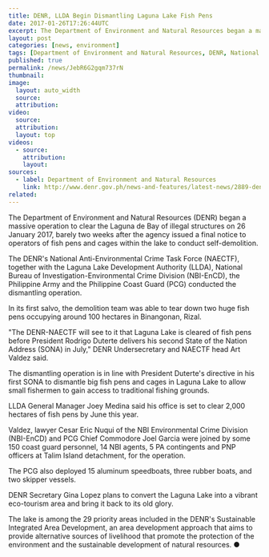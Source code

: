 ```yaml
---
title: DENR, LLDA Begin Dismantling Laguna Lake Fish Pens
date: 2017-01-26T17:26:44UTC
excerpt: The Department of Environment and Natural Resources began a massive operation to clear the Laguna de Bay of illegal structures on 26 January 2017.
layout: post
categories: [news, environment]
tags: [Department of Environment and Natural Resources, DENR, National Anti-Environmental Crime Task Force, NAECTF, Laguna Lake Development Authority, LLDA, National Bureau of Investigation Environmental Crime Division, NBI Environmental Crime Division, NBI EnCD]
published: true
permalink: /news/JebR6G2gqm737rN
thumbnail:
image:
  layout: auto_width
  source: 
  attribution: 
video:
  source: 
  attribution: 
  layout: top
videos:
  - source: 
    attribution: 
    layout: 
sources:
  - label: Department of Environment and Natural Resources
    link: http://www.denr.gov.ph/news-and-features/latest-news/2889-denr-llda-start-dismantling-laguna-lake-fish-pens.html
related:
---
```


The Department of Environment and Natural Resources (DENR) began a massive operation to clear the Laguna de Bay of illegal structures on 26 January 2017, barely two weeks after the agency issued a final notice to operators of fish pens and cages within the lake to conduct self-demolition.

The DENR's National Anti-Environmental Crime Task Force (NAECTF), together with the Laguna Lake Development Authority (LLDA), National Bureau of Investigation-Environmental Crime Division (NBI-EnCD), the Philippine Army and the Philippine Coast Guard (PCG) conducted the dismantling operation.

In its first salvo, the demolition team was able to tear down two huge fish pens occupying around 100 hectares in Binangonan, Rizal.

"The DENR-NAECTF will see to it that Laguna Lake is cleared of fish pens before President Rodrigo Duterte delivers his second State of the Nation Address (SONA) in July," DENR Undersecretary and NAECTF head Art Valdez said.

The dismantling operation is in line with President Duterte's directive in his first SONA to dismantle big fish pens and cages in Laguna Lake to allow small fishermen to gain access to traditional fishing grounds.

LLDA General Manager Joey Medina said his office is set to clear 2,000 hectares of fish pens by June this year.

Valdez, lawyer Cesar Eric Nuqui of the NBI Environmental Crime Division (NBI-EnCD) and PCG Chief Commodore Joel Garcia were joined by some 150 coast guard personnel, 14 NBI agents, 5 PA contingents and PNP officers at Talim Island detachment, for the operation.

The PCG also deployed 15 aluminum speedboats, three rubber boats, and two skipper vessels.

DENR Secretary Gina Lopez plans to convert the Laguna Lake into a vibrant eco-tourism area and bring it back to its old glory.

The lake is among the 29 priority areas included in the DENR's Sustainable Integrated Area Development, an area development approach that aims to provide alternative sources of livelihood that promote the protection of the environment and the sustainable development of natural resources.
&#x25cf;
